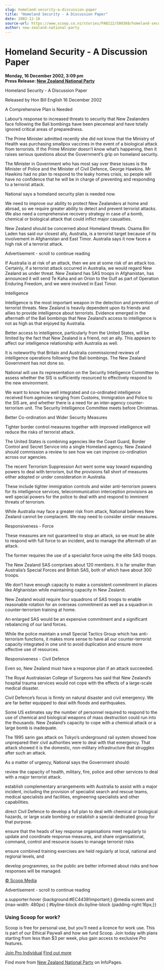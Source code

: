 ```yaml
---
slug: homeland-security-a-discussion-paper
title: "Homeland Security - A Discussion Paper"
date: 2002-12-16
source-url: https://www.scoop.co.nz/stories/PA0212/S00368/homeland-security-a-discussion-paper.htm
author: new-zealand-national-party
---
```

Homeland Security - A Discussion Paper
======================================

**Monday, 16 December 2002, 3:09 pm**  
**Press Release: [New Zealand National Party](https://info.scoop.co.nz/New_Zealand_National_Party)**

  
Homeland Security - A Discussion Paper

Released by Hon Bill English 16 December 2002

A Comprehensive Plan is Needed

Labour’s response to increased threats to security that New Zealanders face following the Bali bombings have been piecemeal and have totally ignored critical areas of preparedness.

The Prime Minister admitted recently she did not know that the Ministry of Health was purchasing smallpox vaccines in the event of a biological attack from terrorists. If the Prime Minister doesn’t know what’s happening, then it raises serious questions about the Government’s grip on homeland security.

The Minister in Government who has most say over these issues is the Minister of Police and the Minister of Civil Defence, George Hawkins. Mr Hawkins had no plan to respond to the leaky homes crisis, so people will have no confidence that he will be in charge of preventing and responding to a terrorist attack.

National says a homeland security plan is needed now.

We need to improve our ability to protect New Zealanders at home and abroad, so we require greater ability to detect and prevent terrorist attacks. We also need a comprehensive recovery strategy in case of a bomb, chemical or biological attack that could inflict major casualties.

New Zealand should be concerned about Homeland threats. Osama Bin Laden has said our closest ally, Australia, is a terrorist target because of its involvement in Afghanistan and East Timor. Australia says it now faces a high risk of a terrorist attack.

Advertisement - scroll to continue reading





If Australia is at risk of an attack, then we are at some risk of an attack too. Certainly, if a terrorist attack occurred in Australia, we would regard New Zealand as under threat. New Zealand has SAS troops in Afghanistan, has announced it will send Te Kaha and an Orion to the Gulf as part of Operation Enduring Freedom, and we were involved in East Timor.

Intelligence

Intelligence is the most important weapon in the detection and prevention of terrorist threats. New Zealand is heavily dependent upon its friends and allies to provide intelligence about terrorists. Evidence emerged in the aftermath of the Bali bombings that New Zealand’s access to intelligence is not as high as that enjoyed by Australia.

Better access to intelligence, particularly from the United States, will be limited by the fact that New Zealand is a friend, not an ally. This appears to affect our intelligence relationship with Australia as well.

It is noteworthy that Britain and Australia commissioned reviews of intelligence operations following the Bali bombings. The New Zealand Government has not done so.

National will use its representation on the Security Intelligence Committee to assess whether the SIS is sufficiently resourced to effectively respond to the new environment.

We want to know how well integrated and co-ordinated intelligence received from agencies ranging from Customs, Immigration and Police to the SIS are, and whether there is a need for an inter-agency counter-terrorism unit. The Security Intelligence Committee meets before Christmas.

Better Co-ordination and Wider Security Measures

Tighter border control measures together with improved intelligence will reduce the risks of terrorist attack.

The United States is combining agencies like the Coast Guard, Border Control and Secret Service into a single Homeland agency. New Zealand should commission a review to see how we can improve co-ordination across our agencies.

The recent Terrorism Suppression Act went some way toward expanding powers to deal with terrorism, but the provisions fall short of measures either adopted or under consideration in Australia.

These include tighter immigration controls and wider anti-terrorism powers for its intelligence services, telecommunication interception provisions as well special powers for the police to deal with and respond to imminent threats of terrorism.

While Australia may face a greater risk from attack, National believes New Zealand cannot be complacent. We may need to consider similar measures.

Responsiveness - Force

These measures are not guaranteed to stop an attack, so we must be able to respond with full force to an incident, and to manage the aftermath of an attack.

The former requires the use of a specialist force using the elite SAS troops.

The New Zealand SAS comprises about 120 members. It is far smaller than Australia’s Special Forces and British SAS, both of which have about 300 troops.

We don’t have enough capacity to make a consistent commitment in places like Afghanistan while maintaining capacity in New Zealand.

New Zealand would require four squadrons of SAS troops to enable reasonable rotation for an overseas commitment as well as a squadron in counter-terrorism training at home.

An enlarged SAS would be an expensive commitment and a significant rebalancing of our land forces.

While the police maintain a small Special Tactics Group which has anti-terrorism functions, it makes more sense to have all our counter-terrorist capacity integrated in one unit to avoid duplication and ensure more effective use of resources.

Responsiveness - Civil Defence

Even so, New Zealand must have a response plan if an attack succeeded.

The Royal Australasian College of Surgeons has said that New Zealand’s hospital trauma services would not cope with the effects of a large-scale medical disaster.

Civil Defence’s focus is firmly on natural disaster and civil emergency. We are far better equipped to deal with floods and earthquakes.

Some US estimates say the number of personnel required to respond to the use of chemical and biological weapons of mass destruction could run into the thousands. New Zealand’s capacity to cope with a chemical attack or a large bomb is inadequate.

The 1995 sarin gas attack on Tokyo’s underground rail system showed how unprepared their civil authorities were to deal with that emergency. That attack showed it is the domestic, non-military infrastructure that struggles after such an attack.

As a matter of urgency, National says the Government should:

review the capacity of health, military, fire, police and other services to deal with a major terrorist attack.

establish complementary arrangements with Australia to assist with a major incident, including the provision of specialist search and rescue teams, medical specialists and facilities, engineering specialists and other capabilities.

direct Civil Defence to develop a full plan to deal with chemical or biological hazards, or large scale bombing or establish a special dedicated group for that purpose.

ensure that the heads of key response organisations meet regularly to update and coordinate response measures, and share organisational, command, control and resource issues to manage terrorist risks

ensure combined training exercises are held regularly at local, national and regional levels, and

develop programmes, so the public are better informed about risks and how responses will be managed.

  

[© Scoop Media](http://www.scoop.co.nz/about/terms.html)  

Advertisement - scroll to continue reading



a.supporter:hover {background:#EC4438!important;} @media screen and (max-width: 480px) { #byline-block div.byline-block {padding-right:16px;}}

### Using Scoop for work?

Scoop is free for personal use, but you’ll need a licence for work use. This is part of our Ethical Paywall and how we fund Scoop. Join today with plans starting from less than $3 per week, plus gain access to exclusive _Pro_ features.  
  
[Join Pro Individual](https://pro.scoop.co.nz/Individual/?from=ProIn24) [Find out more](https://pro.scoop.co.nz/using-scoop-for-work/?from=ProIn24)

Find more from [New Zealand National Party](https://info.scoop.co.nz/New_Zealand_National_Party) on InfoPages.